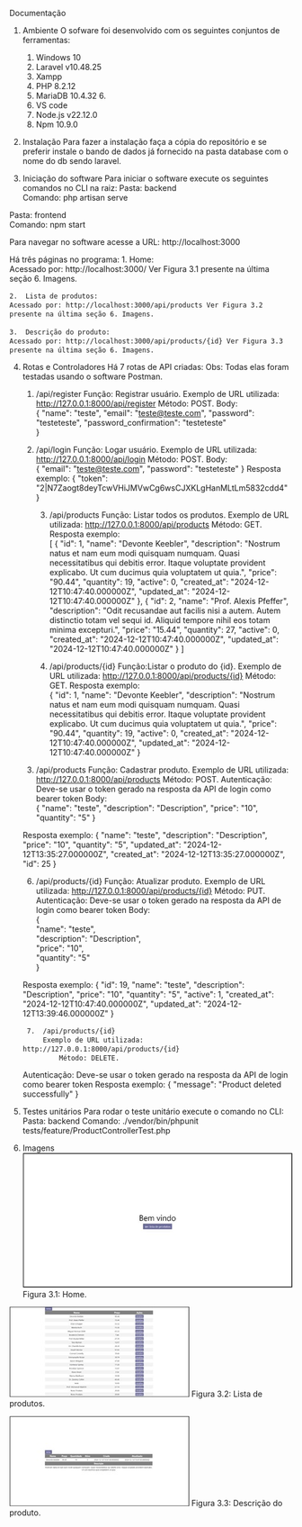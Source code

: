 Documentação
 
1. Ambiente 
O sofware foi desenvolvido com os seguintes conjuntos de ferramentas: 
    1.	Windows 10 
    2.	Laravel v10.48.25 
    3.	Xampp 
    4.	PHP 8.2.12 
    5.	MariaDB 10.4.32 6.	
    6.	VS code 
    7.	Node.js v22.12.0 
    8.	Npm 10.9.0 
 
2. Instalação 
Para fazer a instalação faça a cópia do repositório e se preferir instale o bando de dados já fornecido na pasta database com o nome do db sendo laravel. 
 
3. Iniciação do software 
Para iniciar o software execute os seguintes comandos no CLI na raiz: 
Pasta: backend   
Comando: php artisan serve 
 
Pasta: frontend  
Comando: npm start  
 
Para navegar no software acesse a URL: 
http://localhost:3000 
 
Há três páginas no programa: 
    1.	Home:  
    Acessado por: http://localhost:3000/ 
    Ver Figura 3.1 presente na última seção 6. Imagens. 
    
    2.	Lista de produtos:  
    Acessado por: http://localhost:3000/api/products Ver Figura 3.2 presente na última seção 6. Imagens. 
    
    3.	Descrição do produto:  
    Acessado por: http://localhost:3000/api/products/{id} Ver Figura 3.3 presente na última seção 6. Imagens. 
 
4. Rotas e Controladores 
Há 7 rotas de API criadas: 
Obs: Todas elas foram testadas usando o software Postman. 
 
    1.	/api/register 
    Função: Registrar usuário.
    Exemplo de URL utilizada: http://127.0.0.1:8000/api/register
    Método: POST. 
    Body:  
    { 
        "name": "teste", 
        "email": "teste@teste.com", 
        "password": "testeteste", 
        "password_confirmation": "testeteste"  
    } 
    
    2.	/api/login 
    Função: Logar usuário. 
    Exemplo de URL utilizada: http://127.0.0.1:8000/api/login
    Método: POST. 
    Body:  
    { 
        "email": "teste@teste.com", 
        "password": "testeteste" 
    } 
    Resposta exemplo: 
    { 
        "token": "2|N7Zaogt8deyTcwVHiJMVwCg6wsCJXKLgHanMLtLm5832cdd4" 
    } 
    
        3.	/api/products 
    Função: Listar todos os produtos. 
    Exemplo de URL utilizada: http://127.0.0.1:8000/api/products 
    Método: GET. 
    Resposta exemplo:  
    [ 
        { 
            "id": 1, 
            "name": "Devonte Keebler", 
            "description": "Nostrum natus et nam eum modi quisquam numquam. Quasi necessitatibus qui debitis error. Itaque voluptate provident explicabo. Ut cum ducimus quia voluptatem ut quia.", 
            "price": "90.44", 
            "quantity": 19, 
            "active": 0, 
            "created_at": "2024-12-12T10:47:40.000000Z", 
            "updated_at": "2024-12-12T10:47:40.000000Z" 
        }, 
        { 
            "id": 2, 
            "name": "Prof. Alexis Pfeffer", 
            "description": "Odit recusandae aut facilis nisi a autem. Autem distinctio totam vel sequi id.
    Aliquid tempore nihil eos totam minima excepturi.", 
            "price": "15.44", 
            "quantity": 27, 
            "active": 0, 
            "created_at": "2024-12-12T10:47:40.000000Z", 
            "updated_at": "2024-12-12T10:47:40.000000Z" 
        } 
    ]

        4.   /api/products/{id} 
    Função:Listar o produto do {id}. 
    Exemplo de URL utilizada: http://127.0.0.1:8000/api/products/{id} Método: GET. 
    Resposta exemplo:  
    { 
            "id": 1, 
            "name": "Devonte Keebler", 
            "description": "Nostrum natus et nam eum modi quisquam numquam. Quasi necessitatibus qui debitis error. Itaque voluptate provident explicabo. Ut cum ducimus quia voluptatem ut quia.", 
            "price": "90.44", 
            "quantity": 19, 
            "active": 0, 
            "created_at": "2024-12-12T10:47:40.000000Z", 
            "updated_at": "2024-12-12T10:47:40.000000Z" 
    } 

    5.	/api/products 
    Função: Cadastrar produto. 
    Exemplo de URL utilizada: http://127.0.0.1:8000/api/products Método: POST. 
    Autenticação: Deve-se usar o token gerado na resposta da API de login como bearer token Body:  
    { 
        "name": "teste", 
        "description": "Description", 
        "price": "10", 
        "quantity": "5" 
    } 
    
    Resposta exemplo: 
    { 
        "name": "teste", 
        "description": "Description", 
        "price": "10", 
        "quantity": "5", 
        "updated_at": "2024-12-12T13:35:27.000000Z", 
        "created_at": "2024-12-12T13:35:27.000000Z", 
        "id": 25 
    } 
    
    6. 	/api/products/{id} 
    Função: Atualizar  produto. 
    Exemplo de URL utilizada: http://127.0.0.1:8000/api/products/{id} Método: PUT. 
    Autenticação: Deve-se usar o token gerado na resposta da API de login como bearer token Body:  
    {  
        "name": "teste",  
        "description": "Description",  
        "price": "10",  
        "quantity": "5"  
    }  
    
    Resposta exemplo: 
    { 
        "id": 19, 
        "name": "teste", 
        "description": "Description", 
        "price": "10", 
        "quantity": "5", 
        "active": 1, 
        "created_at": "2024-12-12T10:47:40.000000Z", 
        "updated_at": "2024-12-12T13:39:46.000000Z" 
    } 
    
        7.	/api/products/{id} 
            Exemplo de URL utilizada: http://127.0.0.1:8000/api/products/{id} 
                Método: DELETE. 
    Autenticação: Deve-se usar o token gerado na resposta da API de login como bearer token Resposta exemplo: 
    { 
        "message": "Product deleted successfully" 
    } 
 
5. Testes unitários 
Para rodar o teste unitário execute o comando no CLI: 
Pasta: backend 
Comando: ./vendor/bin/phpunit tests/feature/ProductControllerTest.php 
 
6. Imagens 
![Home](images/Home.jpg)
Figura 3.1: Home. 
 
![Product List](images/ProductList.jpg) 
Figura 3.2: Lista de produtos. 

![Product Description](images/ProductDescription.jpg) 
Figura 3.3: Descrição do produto. 
 

